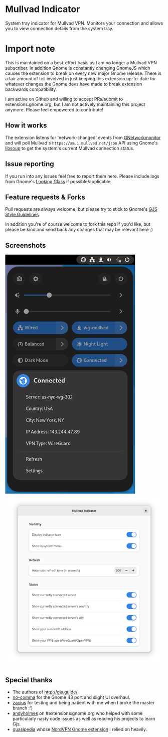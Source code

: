 # Mullvad Indicator

System tray indicator for Mullvad VPN. Monitors your connection and allows you to view connection details from the system tray.

# Import note

This is maintained on a best-effort basis as I am no longer a Mullvad VPN subscriber. In addition Gnome is constantly changing GnomeJS which causes the extension to break on every new major Gnome release. There is a fair amount of toil involved in just keeping this extension up-to-date for whatever changes the Gnome devs have made to break extension backwards compatibility.

I am active on Github and willing to accept PRs/submit to extensions.gnome.org, but I am not actively maintaining this project anymore. Please feel empowered to contribute!

## How it works

The extension listens for 'network-changed' events from [GNetworkmonitor](https://developer.gnome.org/gio/stable/GNetworkMonitor.html) and will poll Mullvad's `https://am.i.mullvad.net/json` API using Gnome's [libsoup](https://developer.gnome.org/libsoup/stable/) to get the system's current Mullvad connection status.

## Issue reporting

If you run into any issues feel free to report them here. Please include logs from Gnome's [Looking Glass](https://wiki.gnome.org/Projects/GnomeShell/LookingGlass) if possible/applicable.

## Feature requests & Forks

Pull requests are always welcome, but please try to stick to Gnome's [GJS Style Guidelines](https://wiki.gnome.org/Attic/Gjs/StyleGuide).

In addition you're of course welcome to fork this repo if you'd like, but please be kind and send back any changes that may be relevant here :)

## Screenshots
![Screenshot](screenshots/screenshot.png)
![Settings](screenshots/settings.png)

## Special thanks
 * The authors of http://gjs.guide/
 * [no-comma](https://github.com/no-comma) for the Gnome 43 port and slight UI overhaul.
 * [zacius](https://github.com/zacius) for testing and being patient with me when I broke the master branch :')
 * [andyholmes](https://github.com/andyholmes/) on #extensions:gnome.org who helped with some particularly nasty code issues as well as reading his projects to learn Gjs.
 * [quasipedia](https://github.com/quasipedia) whose [NordVPN Gnome extension](https://extensions.gnome.org/extension/1347/nordvpn-status/) I relied on heavily.
